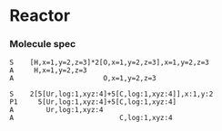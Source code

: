 # Reactor




### Molecule spec


```
S    [H,x=1,y=2,z=3]*2[O,x=1,y=2,z=3],x=1,y=2,z=3
A     H,x=1,y=2,z=3
A                      O,x=1,y=2,z=3
```


```
S    2[5[Ur,log:1,xyz:4]+5[C,log:1,xyz:4]],x:1,y:2
P1     5[Ur,log:1,xyz:4]+5[C,log:1,xyz:4]
A        Ur,log:1,xyz:4
A                          C,log:1,xyz:4
```
